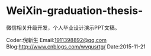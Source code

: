 # WeiXin-graduation-thesis-
微信相关升级开发，个人毕业设计演示PPT文稿。

Coder:倪新生 Email:1911398892@qq.com Blog:http://www.cnblogs.com/wvqusrtg/ Date:2015-11-21
